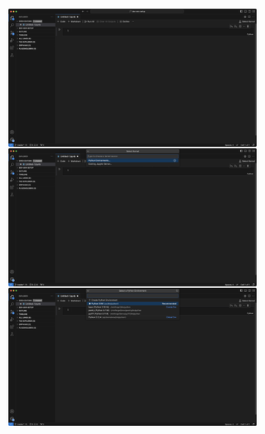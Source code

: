 ![](images/python-virtual-environments/raw/20240626141834.png)
![](images/python-virtual-environments/raw/20240626141945.png)
![](images/python-virtual-environments/raw/20240626142042.png)